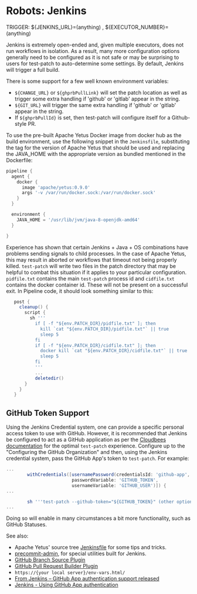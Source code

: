 <!---
  Licensed to the Apache Software Foundation (ASF) under one
  or more contributor license agreements.  See the NOTICE file
  distributed with this work for additional information
  regarding copyright ownership.  The ASF licenses this file
  to you under the Apache License, Version 2.0 (the
  "License"); you may not use this file except in compliance
  with the License.  You may obtain a copy of the License at

    http://www.apache.org/licenses/LICENSE-2.0

  Unless required by applicable law or agreed to in writing,
  software distributed under the License is distributed on an
  "AS IS" BASIS, WITHOUT WARRANTIES OR CONDITIONS OF ANY
  KIND, either express or implied.  See the License for the
  specific language governing permissions and limitations
  under the License.
-->

# Robots: Jenkins

TRIGGER: ${JENKINS_URL}=(anything)  ,  ${EXECUTOR_NUMBER}=(anything)

Jenkins is extremely open-ended and, given multiple executors, does not run workflows in isolation.  As a result, many more configuration options generally need to be configured as it is not safe or may be surprising to users for test-patch to auto-determine some settings.  By default, Jenkins will trigger a full build.

There is some support for a few well known environment variables:

* `${CHANGE_URL}` or `${ghprbPullLink}` will set the patch location as well as trigger some extra handling if 'github' or 'gitlab' appear in the string.
* `${GIT_URL}` will trigger the same extra handling if 'github' or 'gitlab' appear in the string.
* If `${ghprbPullId}` is set, then test-patch will configure itself for a Github-style PR.

To use the pre-built Apache Yetus Docker image from docker hub as the build environment, use the following snippet in the `Jenkinsfile`, substituting the tag for the version of Apache Yetus that should be used and replacing the JAVA_HOME with the appropriate version as bundled mentioned in the Dockerfile:

```groovy
pipeline {
  agent {
    docker {
      image 'apache/yetus:0.9.0'
      args '-v /var/run/docker.sock:/var/run/docker.sock'
    }
  }

  environment {
    JAVA_HOME = '/usr/lib/jvm/java-8-openjdk-amd64'
  }

}

```

Experience has shown that certain Jenkins + Java + OS combinations have problems sending signals to child processes.  In the case of Apache Yetus, this may result in aborted or workflows that timeout not being properly killed.  `test-patch` will write two files in the patch directory that may be helpful to combat this situation if it applies to your particular configuration.  `pidfile.txt` contains the main `test-patch` process id and `cidfile.txt` contains the docker container id.  These will not be present on a successful exit.  In Pipeline code, it should look something similar to this:

 ```groovy
    post {
      cleanup() {
        script {
          sh '''
            if [ -f "${env.PATCH_DIR}/pidfile.txt" ]; then
              kill `cat "${env.PATCH_DIR}/pidfile.txt"` || true
              sleep 5
            fi
            if [ -f "${env.PATCH_DIR}/cidfile.txt" ]; then
              docker kill `cat "${env.PATCH_DIR}/cidfile.txt"` || true
              sleep 5
            fi
            '''
            ...
            deletedir()
        }
      }
    }
 ```

## GitHub Token Support

Using the Jenkins Credential system, one can provide a specific personal access token
to use with GitHub.  However, it is recommended that Jenkins be configured to act as
a GitHub application as per the
[Cloudbees documentation](https://docs.cloudbees.com/docs/cloudbees-jenkins-platform/latest/github-app-auth)
for the optimal `test-patch` experience.  Configure up to the "Configuring the GitHub Organization" and then, using the Jenkins credential system, pass the GitHub App's token to `test-patch`. For example:

```groovy
...
        withCredentials([usernamePassword(credentialsId: 'github-app',
                         passwordVariable: 'GITHUB_TOKEN',
                         usernameVariable: 'GITHUB_USER')]) {
...

        sh '''test-patch --github-token="${GITHUB_TOKEN}" (other options)'''
...
```

Doing so will enable in many circumstances a bit more functionality, such as
GitHub Statuses.

See also:

* Apache Yetus' source tree [Jenkinsfile](https://github.com/apache/yetus/blob/main/Jenkinsfile) for some tips and tricks.
* [precommit-admin](../../admin), for special utilities built for Jenkins.
* [GitHub Branch Source Plugin](https://wiki.jenkins.io/display/JENKINS/GitHub+Branch+Source+Plugin)
* [GitHub Pull Request Builder Plugin](https://wiki.jenkins.io/display/JENKINS/GitHub+pull+request+builder+plugin)
* `https://{your local server}/env-vars.html/`
* [From Jenkins – GitHub App authentication support released](https://cd.foundation/blog/2020/04/22/from-jenkins-github-app-authentication-support-released/)
* [Jenkins - Using GitHub App authentication](https://docs.cloudbees.com/docs/cloudbees-jenkins-platform/latest/github-app-auth)
